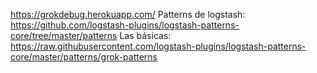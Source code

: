 https://grokdebug.herokuapp.com/
Patterns de logstash: https://github.com/logstash-plugins/logstash-patterns-core/tree/master/patterns
Las básicas: https://raw.githubusercontent.com/logstash-plugins/logstash-patterns-core/master/patterns/grok-patterns
